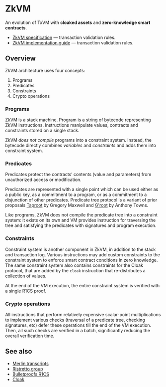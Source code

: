 # ZkVM

An evolution of TxVM with **cloaked assets** and **zero-knowledge smart contracts**.

* [ZkVM specification](docs/zkvm-spec.md) — transaction validation rules.
* [ZkVM implementation guide](docs/zkvm-impl.md) — transaction validation rules.

## Overview

ZkVM architecture uses four concepts:

1. Programs
2. Predicates
3. Constraints
4. Crypto operations

### Programs

ZkVM is a stack machine. Program is a string of bytecode representing ZkVM instructions. Instructions manipulate values, contracts and constraints stored on a single stack.

ZkVM _does not compile_ programs into a constraint system. Instead, the bytecode directly combines _variables_ and _constraints_ and adds them into constraint system.

### Predicates

Predicates protect the contracts’ contents (value and parameters) from unauthorized access or modification.

Predicates are represented with a single point which can be used either as a public key, as a commitment to a program, or as a commitment to a disjunction of other predicates. Predicate tree protocol is a variant of prior proposals [Taproot](https://lists.linuxfoundation.org/pipermail/bitcoin-dev/2018-January/015614.html) by Gregory Maxwell and [G'root](https://lists.linuxfoundation.org/pipermail/bitcoin-dev/2018-July/016249.html) by Anthony Towns.

Like programs, ZkVM does not compile the predicate tree into a constraint system: it exists on its own and VM provides instruction for traversing the tree and satisfying the predicates with signatures and program execution.

### Constraints

Constraint system is another component in ZkVM, in addition to the stack and transaction log. Various instructions may add custom constraints to the constraint system to enforce smart contract conditions in zero knowledge. The same constraint system also contains constraints for the Cloak protocol, that are added by the `cloak` instruction that re-distributes a collection of values.

At the end of the VM execution, the entire constraint system is verified with a single R1CS proof.

### Crypto operations

All instructions that perform relatively expensive scalar-point multiplications to implement various checks (traversal of a predicate tree, checking signatures, etc) defer these operations till the end of the VM execution. Then, all such checks are verified in a batch, significantly reducing the overall verification time.

## See also

* [Merlin transcripts](https://doc.dalek.rs/merlin/index.html)
* [Ristretto group](https://ristretto.group)
* [Bulletproofs R1CS](https://doc-internal.dalek.rs/develop/bulletproofs/notes/r1cs_proof/index.html)
* [Cloak](https://github.com/interstellar/spacesuit/blob/master/spec.md)
